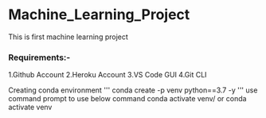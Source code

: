 # Machine_Learning_Project
This is first machine learning project
### Requirements:-
1.Github Account
2.Heroku Account
3.VS Code GUI
4.Git CLI

Creating conda environment
'''
conda create -p venv python==3.7 -y
'''
use command prompt to use below command
conda activate venv/ or conda activate venv

